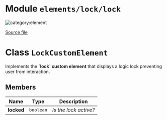 # Module `elements/lock/lock`

![category:element](https://img.shields.io/badge/category-element-blue.svg?style=flat-square)



[Source file](..\src\elements\lock\lock.js)

# Class `LockCustomElement`

Implements the **&#x60;lock&#x60; custom element** that displays a logic lock preventing user from interaction.

## Members

Name | Type | Description
--- | --- | ---
__locked__ | `boolean` | *Is the lock active?*
